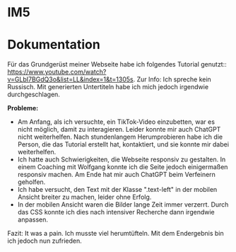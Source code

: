 # IM5

# Dokumentation


Für das Grundgerüst meiner Webseite habe ich folgendes Tutorial genutzt:: https://www.youtube.com/watch?v=GLbI7BGdQ3o&list=LL&index=1&t=1305s. Zur Info: Ich spreche kein Russisch. Mit generierten Untertiteln habe ich mich jedoch irgendwie durchgeschlagen.

**Probleme:**

- Am Anfang, als ich versuchte, ein TikTok-Video einzubetten, war es nicht möglich, damit zu interagieren. Leider konnte mir auch ChatGPT nicht weiterhelfen. Nach stundenlangem Herumprobieren habe ich die Person, die das Tutorial erstellt hat, kontaktiert, und sie konnte mir dabei weiterhelfen.
- Ich hatte auch Schwierigkeiten, die Webseite responsiv zu gestalten. In einem Coaching mit Wolfgang konnte ich die Seite jedoch einigermaßen responsiv machen. Am Ende hat mir auch ChatGPT beim Verfeinern geholfen.
- Ich habe versucht, den Text mit der Klasse ".text-left" in der mobilen Ansicht breiter zu machen, leider ohne Erfolg. 
- In der mobilen Ansicht waren die Bilder lange Zeit immer verzerrt. Durch das CSS konnte ich dies nach intensiver Recherche dann irgendwie anpassen.

Fazit: It was a pain. Ich musste viel herumtüfteln. Mit dem Endergebnis bin ich jedoch nun zufrieden. 
